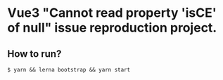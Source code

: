 # Vue3 "Cannot read property 'isCE' of null" issue reproduction project.

## How to run?
`$ yarn && lerna bootstrap && yarn start`
